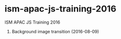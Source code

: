 # ism-apac-js-training-2016
ISM APAC JS Training 2016

1. Background image transition (2016-08-09) 
